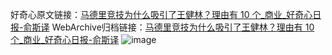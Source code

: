 好奇心原文链接：[马德里竞技为什么吸引了王健林？理由有 10 个_商业_好奇心日报-俞斯译](https://www.qdaily.com/articles/2713.html)
WebArchive归档链接：[马德里竞技为什么吸引了王健林？理由有 10 个_商业_好奇心日报-俞斯译](http://web.archive.org/web/20190623151337/https://www.qdaily.com/articles/2713.html)
![image](http://ww3.sinaimg.cn/large/007d5XDply1g3v6fe8heaj30u03ve1ky)